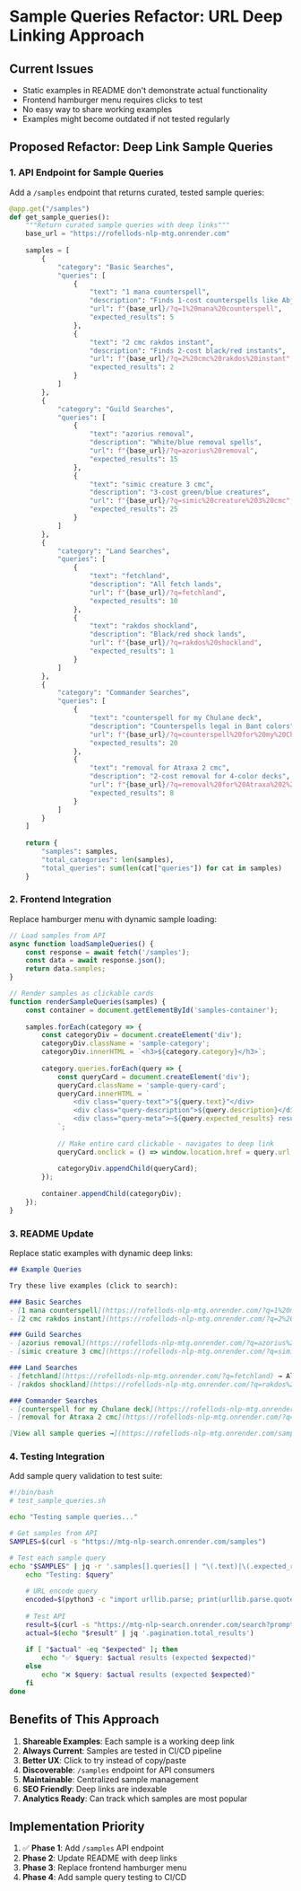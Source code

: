 # Sample Queries Refactor: URL Deep Linking Approach

## Current Issues
- Static examples in README don't demonstrate actual functionality
- Frontend hamburger menu requires clicks to test
- No easy way to share working examples
- Examples might become outdated if not tested regularly

## Proposed Refactor: Deep Link Sample Queries

### 1. API Endpoint for Sample Queries
Add a `/samples` endpoint that returns curated, tested sample queries:

```python
@app.get("/samples")
def get_sample_queries():
    """Return curated sample queries with deep links"""
    base_url = "https://rofellods-nlp-mtg.onrender.com"
    
    samples = [
        {
            "category": "Basic Searches",
            "queries": [
                {
                    "text": "1 mana counterspell",
                    "description": "Finds 1-cost counterspells like Abjure",
                    "url": f"{base_url}/?q=1%20mana%20counterspell",
                    "expected_results": 5
                },
                {
                    "text": "2 cmc rakdos instant", 
                    "description": "Finds 2-cost black/red instants",
                    "url": f"{base_url}/?q=2%20cmc%20rakdos%20instant",
                    "expected_results": 2
                }
            ]
        },
        {
            "category": "Guild Searches",
            "queries": [
                {
                    "text": "azorius removal",
                    "description": "White/blue removal spells",
                    "url": f"{base_url}/?q=azorius%20removal",
                    "expected_results": 15
                },
                {
                    "text": "simic creature 3 cmc",
                    "description": "3-cost green/blue creatures", 
                    "url": f"{base_url}/?q=simic%20creature%203%20cmc",
                    "expected_results": 25
                }
            ]
        },
        {
            "category": "Land Searches", 
            "queries": [
                {
                    "text": "fetchland",
                    "description": "All fetch lands",
                    "url": f"{base_url}/?q=fetchland",
                    "expected_results": 10
                },
                {
                    "text": "rakdos shockland",
                    "description": "Black/red shock lands",
                    "url": f"{base_url}/?q=rakdos%20shockland", 
                    "expected_results": 1
                }
            ]
        },
        {
            "category": "Commander Searches",
            "queries": [
                {
                    "text": "counterspell for my Chulane deck",
                    "description": "Counterspells legal in Bant colors",
                    "url": f"{base_url}/?q=counterspell%20for%20my%20Chulane%20deck",
                    "expected_results": 20
                },
                {
                    "text": "removal for Atraxa 2 cmc", 
                    "description": "2-cost removal for 4-color decks",
                    "url": f"{base_url}/?q=removal%20for%20Atraxa%202%20cmc",
                    "expected_results": 8
                }
            ]
        }
    ]
    
    return {
        "samples": samples,
        "total_categories": len(samples),
        "total_queries": sum(len(cat["queries"]) for cat in samples)
    }
```

### 2. Frontend Integration
Replace hamburger menu with dynamic sample loading:

```javascript
// Load samples from API
async function loadSampleQueries() {
    const response = await fetch('/samples');
    const data = await response.json();
    return data.samples;
}

// Render samples as clickable cards
function renderSampleQueries(samples) {
    const container = document.getElementById('samples-container');
    
    samples.forEach(category => {
        const categoryDiv = document.createElement('div');
        categoryDiv.className = 'sample-category';
        categoryDiv.innerHTML = `<h3>${category.category}</h3>`;
        
        category.queries.forEach(query => {
            const queryCard = document.createElement('div');
            queryCard.className = 'sample-query-card';
            queryCard.innerHTML = `
                <div class="query-text">"${query.text}"</div>
                <div class="query-description">${query.description}</div>
                <div class="query-meta">~${query.expected_results} results</div>
            `;
            
            // Make entire card clickable - navigates to deep link
            queryCard.onclick = () => window.location.href = query.url;
            
            categoryDiv.appendChild(queryCard);
        });
        
        container.appendChild(categoryDiv);
    });
}
```

### 3. README Update
Replace static examples with dynamic deep links:

```markdown
## Example Queries

Try these live examples (click to search):

### Basic Searches
- [1 mana counterspell](https://rofellods-nlp-mtg.onrender.com/?q=1%20mana%20counterspell) → 1-cost counterspells
- [2 cmc rakdos instant](https://rofellods-nlp-mtg.onrender.com/?q=2%20cmc%20rakdos%20instant) → Black/red 2-cost instants

### Guild Searches  
- [azorius removal](https://rofellods-nlp-mtg.onrender.com/?q=azorius%20removal) → White/blue removal
- [simic creature 3 cmc](https://rofellods-nlp-mtg.onrender.com/?q=simic%20creature%203%20cmc) → Green/blue 3-drops

### Land Searches
- [fetchland](https://rofellods-nlp-mtg.onrender.com/?q=fetchland) → All fetch lands
- [rakdos shockland](https://rofellods-nlp-mtg.onrender.com/?q=rakdos%20shockland) → Blood Crypt

### Commander Searches
- [counterspell for my Chulane deck](https://rofellods-nlp-mtg.onrender.com/?q=counterspell%20for%20my%20Chulane%20deck) → Bant counterspells
- [removal for Atraxa 2 cmc](https://rofellods-nlp-mtg.onrender.com/?q=removal%20for%20Atraxa%202%20cmc) → 2-cost 4-color removal

[View all sample queries →](https://rofellods-nlp-mtg.onrender.com/samples)
```

### 4. Testing Integration
Add sample query validation to test suite:

```bash
#!/bin/bash
# test_sample_queries.sh

echo "Testing sample queries..."

# Get samples from API
SAMPLES=$(curl -s "https://mtg-nlp-search.onrender.com/samples")

# Test each sample query
echo "$SAMPLES" | jq -r '.samples[].queries[] | "\(.text)|\(.expected_results)"' | while IFS='|' read -r query expected; do
    echo "Testing: $query"
    
    # URL encode query
    encoded=$(python3 -c "import urllib.parse; print(urllib.parse.quote('$query'))")
    
    # Test API
    result=$(curl -s "https://mtg-nlp-search.onrender.com/search?prompt=$encoded")
    actual=$(echo "$result" | jq '.pagination.total_results')
    
    if [ "$actual" -eq "$expected" ]; then
        echo "✅ $query: $actual results (expected $expected)"
    else
        echo "❌ $query: $actual results (expected $expected)"
    fi
done
```

## Benefits of This Approach

1. **Shareable Examples**: Each sample is a working deep link
2. **Always Current**: Samples are tested in CI/CD pipeline  
3. **Better UX**: Click to try instead of copy/paste
4. **Discoverable**: `/samples` endpoint for API consumers
5. **Maintainable**: Centralized sample management
6. **SEO Friendly**: Deep links are indexable
7. **Analytics Ready**: Can track which samples are most popular

## Implementation Priority

1. ✅ **Phase 1**: Add `/samples` API endpoint
2. **Phase 2**: Update README with deep links  
3. **Phase 3**: Replace frontend hamburger menu
4. **Phase 4**: Add sample query testing to CI/CD
